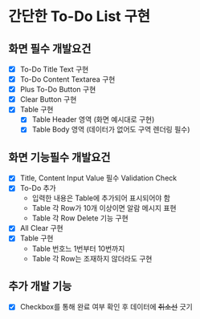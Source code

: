 # 간단한 To-Do List 구현

## 화면 필수 개발요건

- [x] To-Do Title Text 구현
- [x] To-Do Content Textarea 구현
- [x] Plus To-Do Button 구현
- [x] Clear Button 구현
- [x] Table 구현
  - [x] Table Header 영역 (화면 예시대로 구현)
  - [x] Table Body 영역 (데이터가 없어도 구역 렌더링 필수)

## 화면 기능필수 개발요건

- [x] Title, Content Input Value 필수 Validation Check
- [x] To-Do 추가
  - 입력한 내용은 Table에 추가되어 표시되어야 함
  - Table 각 Row가 10개 이상이면 알람 메시지 표현
  - Table 각 Row Delete 기능 구현
- [x] All Clear 구현
- [x] Table 구현
  - Table 번호느 1번부터 10번까지
  - Table 각 Row는 조재하지 않더라도 구현

## 추가 개발 기능

- [x] Checkbox를 통해 완료 여부 확인 후 데이터에 ~~취소선~~ 긋기
